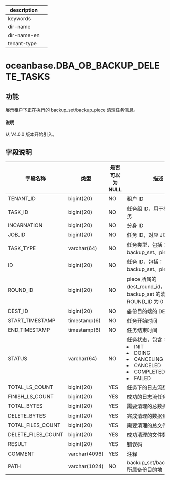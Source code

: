 |description||
|---|---|
|keywords||
|dir-name||
|dir-name-en||
|tenant-type||

# oceanbase.DBA_OB_BACKUP_DELETE_TASKS

## 功能

展示租户下正在执行的 backup_set/backup_piece 清理任务信息。

<main id="notice" type='explain'>
  <h4>说明</h4>
  <p>从 V4.0.0 版本开始引入。</p>
</main>

## 字段说明

| 字段名称 | 类型 | 是否可以为 NULL | 描述 |
| --- | --- | --- | --- |
| TENANT_ID | bigint(20) | NO | 租户 ID |
| TASK_ID | bigint(20) | NO | 任务组 ID，用于标识一组任务 |
| INCARNATION | bigint(20) | NO | 分身 ID |
| JOB_ID | bigint(20) | NO | 任务 ID，对应 JOB 表 |
| TASK_TYPE | varchar(64) | NO | 任务类型，包括：backup_set、piece |
| ID | bigint(20) | NO | 任务 ID，包括：backup_set、piece |
| ROUND_ID | bigint(20) | NO | piece 所属的 dest_round_id，对于 backup_set 的清理，ROUND_ID 为 0 |
| DEST_ID | bigint(20) | NO | 备份目的端的 DEST_ID |
| START_TIMESTAMP | timestamp(6) | NO | 任务开始时间 |
| END_TIMESTAMP | timestamp(6) | NO | 任务结束时间 |
| STATUS | varchar(64) | NO | 任务状态，包含：<li>INIT<li>DOING<li>CANCELING<li>CANCELED<li>COMPLETED<li>FAILED |
| TOTAL_LS_COUNT | bigint(20) | YES | 任务下的日志流数目 |
| FINISH_LS_COUNT | bigint(20) | YES | 成功的日志流任务数目 |
| TOTAL_BYTES | bigint(20) | YES | 需要清理的总数据量 |
| DELETE_BYTES | bigint(20) | YES | 完成清理的数据量 |
| TOTAL_FILES_COUNT | bigint(20) | YES | 需要清理的总文件数 |
| DELETE_FILES_COUNT | bigint(20) | YES | 成功清理的文件数目 |
| RESULT | bigint(20) | YES | 错误码 |
| COMMENT | varchar(4096) | YES | 注释 |
| PATH | varchar(1024) | NO | backup_set/backup_piece 所属备份目的地 |
